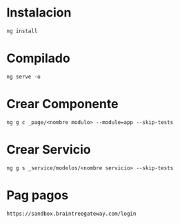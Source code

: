 # Instalacion
    ng install

# Compilado 
    ng serve -o

# Crear Componente
    ng g c _page/<nombre modulo> --module=app --skip-tests

# Crear Servicio
    ng g s _service/modelos/<nombre servicio> --skip-tests

# Pag pagos
    https://sandbox.braintreegateway.com/login

